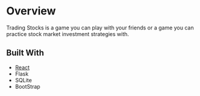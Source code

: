 <h1>Overview</h1>
<p>Trading Stocks is a game you can play with your friends or a game you can practice stock market investment strategies with.</p>




<h2>Built With</h2>
<ul>
  <li><a href="https://reactjs.org">React</a></li>
  <li>Flask</li>
  <li>SQLite</li>
  <li>BootStrap</li>
</ul>
